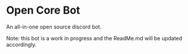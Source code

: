 # Open Core Bot
An all-in-one open source discord bot.

Note: this bot is a work in progress and the ReadMe.md will be updated accordingly.
